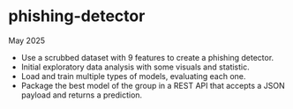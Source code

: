 # phishing-detector
May 2025
- Use a scrubbed dataset with 9 features to create a phishing detector.
-  Initial exploratory data analysis with some visuals and statistic.
-  Load and train multiple types of models, evaluating each one.
-  Package the best model of the group in a REST API that accepts a JSON payload and returns a prediction.
